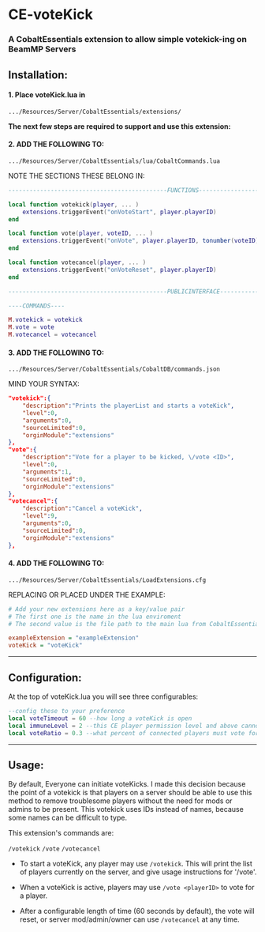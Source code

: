 # CE-voteKick

### A CobaltEssentials extension to allow simple votekick-ing on BeamMP Servers

## Installation:

#### 1. Place voteKick.lua in
`.../Resources/Server/CobaltEssentials/extensions/`

**The next few steps are required to support and use this extension:**

#### 2. ADD THE FOLLOWING TO:
`.../Resources/Server/CobaltEssentials/lua/CobaltCommands.lua`

NOTE THE SECTIONS THESE BELONG IN:

```lua
---------------------------------------------FUNCTIONS---------------------------------------------

local function votekick(player, ... )
	extensions.triggerEvent("onVoteStart", player.playerID)
end

local function vote(player, voteID, ... )
	extensions.triggerEvent("onVote", player.playerID, tonumber(voteID))
end

local function votecancel(player, ... )
	extensions.triggerEvent("onVoteReset", player.playerID)
end

---------------------------------------------PUBLICINTERFACE---------------------------------------------

----COMMANDS----

M.votekick = votekick
M.vote = vote
M.votecancel = votecancel
```

#### 3. ADD THE FOLLOWING TO:
`.../Resources/Server/CobaltEssentials/CobaltDB/commands.json`

MIND YOUR SYNTAX:

```json
"votekick":{	
	"description":"Prints the playerList and starts a voteKick",
	"level":0,
	"arguments":0,
	"sourceLimited":0,
	"orginModule":"extensions"
},
"vote":{	
	"description":"Vote for a player to be kicked, \/vote <ID>",
	"level":0,
	"arguments":1,
	"sourceLimited":0,
	"orginModule":"extensions"
},
"votecancel":{	
	"description":"Cancel a voteKick",
	"level":9,
	"arguments":0,
	"sourceLimited":0,
	"orginModule":"extensions"
},
```

#### 4. ADD THE FOLLOWING TO:
`.../Resources/Server/CobaltEssentials/LoadExtensions.cfg`

REPLACING OR PLACED UNDER THE EXAMPLE:

```cfg
# Add your new extensions here as a key/value pair
# The first one is the name in the lua enviroment
# The second value is the file path to the main lua from CobaltEssentials/extensions

exampleExtension = "exampleExtension"
voteKick = "voteKick"
```
---
## Configuration:
At the top of voteKick.lua you will see three configurables:

```lua
--config these to your preference
local voteTimeout = 60 --how long a voteKick is open
local immuneLevel = 2 --this CE player permission level and above cannot be voted for
local voteRatio = 0.3 --what percent of connected players must vote for a candidate for them to be kicked
```
---
## Usage:
By default, Everyone can initiate voteKicks. I made this decision because the point of a votekick is that players on a server should be able to use this method to remove troublesome players without the need for mods or admins to be present. This votekick uses IDs instead of names, because some names can be difficult to type.

This extension's commands are:

`/votekick`
`/vote`
`/votecancel`

* To start a voteKick, any player may use `/votekick`. This will print the list of players currently on the server, and give usage instructions for '/vote'.

* When a voteKick is active, players may use `/vote <playerID>` to vote for a player.

* After a configurable length of time (60 seconds by default), the vote will reset, or server mod/admin/owner can use `/votecancel` at any time.
